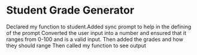 <h1>Student Grade Generator </h1>
Declared my function to student.Added sync prompt to help in the defining of the prompt
Converted the user input into a number and ensured that it ranges from 0-100 and is a valid input.
Then added the grades and how they should range
Then called my function to see output